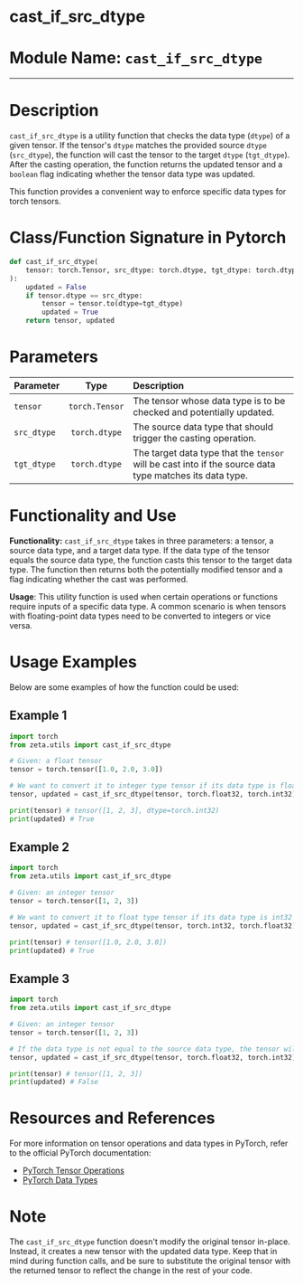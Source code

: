 # cast_if_src_dtype

# Module Name: `cast_if_src_dtype`
****
# Description
`cast_if_src_dtype` is a utility function that checks the data type (`dtype`) of a given tensor. If the tensor's `dtype` matches the provided source `dtype` (`src_dtype`), the function will cast the tensor to the target `dtype` (`tgt_dtype`). After the casting operation, the function returns the updated tensor and a `boolean` flag indicating whether the tensor data type was updated.

This function provides a convenient way to enforce specific data types for torch tensors.

# Class/Function Signature in Pytorch

```python
def cast_if_src_dtype(
    tensor: torch.Tensor, src_dtype: torch.dtype, tgt_dtype: torch.dtype
):
    updated = False
    if tensor.dtype == src_dtype:
        tensor = tensor.to(dtype=tgt_dtype)
        updated = True
    return tensor, updated
```
# Parameters

| Parameter | Type | Description |
| :-------- | :--: | :---------- |
| `tensor`  | `torch.Tensor` | The tensor whose data type is to be checked and potentially updated. |
| `src_dtype` | `torch.dtype` | The source data type that should trigger the casting operation. |
| `tgt_dtype` | `torch.dtype` | The target data type that the `tensor` will be cast into if the source data type matches its data type. |

# Functionality and Use
**Functionality:** `cast_if_src_dtype` takes in three parameters: a tensor, a source data type, and a target data type. If the data type of the tensor equals the source data type, the function casts this tensor to the target data type. The function then returns both the potentially modified tensor and a flag indicating whether the cast was performed.

**Usage**: This utility function is used when certain operations or functions require inputs of a specific data type. A common scenario is when tensors with floating-point data types need to be converted to integers or vice versa.

# Usage Examples
Below are some examples of how the function could be used:

## Example 1
```python
import torch
from zeta.utils import cast_if_src_dtype

# Given: a float tensor
tensor = torch.tensor([1.0, 2.0, 3.0])

# We want to convert it to integer type tensor if its data type is float32
tensor, updated = cast_if_src_dtype(tensor, torch.float32, torch.int32)

print(tensor) # tensor([1, 2, 3], dtype=torch.int32)
print(updated) # True
```

## Example 2
```python
import torch
from zeta.utils import cast_if_src_dtype

# Given: an integer tensor
tensor = torch.tensor([1, 2, 3])

# We want to convert it to float type tensor if its data type is int32
tensor, updated = cast_if_src_dtype(tensor, torch.int32, torch.float32)

print(tensor) # tensor([1.0, 2.0, 3.0])
print(updated) # True
```

## Example 3
```python
import torch
from zeta.utils import cast_if_src_dtype

# Given: an integer tensor
tensor = torch.tensor([1, 2, 3])

# If the data type is not equal to the source data type, the tensor will remain the same
tensor, updated = cast_if_src_dtype(tensor, torch.float32, torch.int32)

print(tensor) # tensor([1, 2, 3])
print(updated) # False
```
# Resources and References
For more information on tensor operations and data types in PyTorch, refer to the official PyTorch documentation:

- [PyTorch Tensor Operations](https://pytorch.org/docs/stable/tensors.html)
- [PyTorch Data Types](https://pytorch.org/docs/stable/tensor_attributes.html#torch.torch.dtype)

# Note
The `cast_if_src_dtype` function doesn't modify the original tensor in-place. Instead, it creates a new tensor with the updated data type. Keep that in mind during function calls, and be sure to substitute the original tensor with the returned tensor to reflect the change in the rest of your code.
